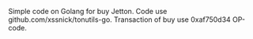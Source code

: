 Simple code on Golang for buy Jetton. 
Code use github.com/xssnick/tonutils-go. 
Transaction of buy use 0xaf750d34 OP-code.
